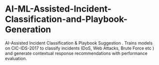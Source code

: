 # AI-ML-Assisted-Incident-Classification-and-Playbook-Generation
AI-Assisted Incident Classification &amp; Playbook Suggestion . Trains models on CIC-IDS-2017 to classify incidents (DoS, Web Attacks, Brute Force etc ) and generate contextual response recommendations with performance evaluation.

